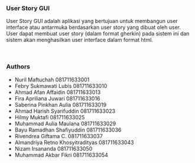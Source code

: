 <html>
  <body>
    <h3><b>User Story GUI</b></h3>
    <p>
User Story GUI adalah aplikasi yang bertujuan untuk membangun user interface atau antarmuka berdasarkan user story yang dibuat oleh user. 
User dapat membuat user story (dalam format gherkin) pada sistem ini dan sistem akan menghasilkan user interface dalam format html.
    </p>
    <br>
    <h3><b>Authors</b></h3>
    <ul>
      <li>Nuril Maftuchah                   081711633001</li>
      <li>Febry Sukmawati Lubis             081711633010 </li>
      <li>Ahmad Afan Affaidin               081711633013</li>
      <li>Fira Apriliana Juwari             081711633016</li>
      <li>Saberina Pinkhan Aulia            081711633019</li>
      <li>Ahmad Harish Syarifuddin          081711633023</li>
      <li>Hilmy Muktafi                     081711633025</li>
      <li>Muhammad Aulia Maulana            081711633029</li>
      <li>Bayu Ramadhan Shafiyuddin         081711633036</li>
      <li>Rivendrea Giftama C.              081711633037</li>
      <li>Almandriya Retno Khosyitradityas  081711633043</li>
      <li>Nizam Irsananda                   081711633050</li>
      <li>Muhammad Akbar Fikri              081711633054</li>
    </ul>   
</body>
<html>
